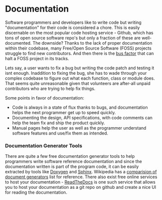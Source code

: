 # Documentation

Software programmers and developers like to write code but writing "documentation" for their code is considered a chore. This is easily discernable on the most popular code hosting service - Github, which has tons of open source software repo's but only a fraction of these are well-documented. The downside? Thanks to the lack of proper documentation within their codebase, many Free/Open Source Software (FOSS) projects struggle to find new contributors. And then there is the [bus factor](http://en.wikipedia.org/wiki/Bus_factor) that can halt a FOSS project in its tracks.

Lets say, a user wants to fix a bug but writing the code patch and testing it isnt enough. Inaddition to fixing the bug, she has to wade through your complex codebase to figure out what each function, class or module does. That seems quite unreasonable given that volunteers are after-all unpaid contributors who are trying to help fix things. 

Some points in favor of documentation:
- Code is always in a state of flux thanks to bugs, and documentation helps the next programmer get up to speed quickly.
- Documenting the design, API specifications, with code comments can help the team fix and ship the product quickly.
- Manual pages help the user as well as the programmer understand software features and use/fix them as intended.

### Documentation Generator Tools
There are quite a few free documentation generator tools to help programmers write software reference documentation and since the documentation written is part of the program code, it can be easily extracted by tools like [Doxygen](http://www.stack.nl/~dimitri/doxygen/index.html) and [Sphinx](http://sphinx-doc.org/). Wikipedia has a [comparision of document generators](http://en.wikipedia.org/wiki/Comparison_of_documentation_generators) list for reference. There also exist free online services to host your documentation - [ReadTheDocs](https://readthedocs.org/) is one such service that allows you to host your documentation as a git repo on github and create a nice UI for reading the documentation.

